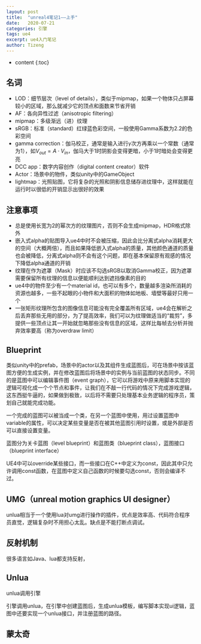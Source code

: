 ```yaml
---
layout: post
title:  "unreal4笔记1——上手"
date:   2020-07-21
categories: 引擎
tags: ue4
excerpt: ue4入门笔记
author: Tizeng
---
```


* content
{:toc}

<head>
    <script src="https://cdn.mathjax.org/mathjax/latest/MathJax.js?config=TeX-AMS-MML_HTMLorMML" type="text/javascript"></script>
    <script type="text/x-mathjax-config">
        MathJax.Hub.Config({
            tex2jax: {
            skipTags: ['script', 'noscript', 'style', 'textarea', 'pre'],
            inlineMath: [['$','$']]
            }
        });
    </script>
</head>

## 名词

* LOD：细节层次（level of details），类似于mipmap，如果一个物体只占屏幕较小的区域，那么就减少它的顶点和面数来节省开销
* AF：各向异性过滤（anisotropic filtering）
* mipmap：多级渐远（进）纹理
* sRGB：标准（standard）红绿蓝色彩空间，一般使用Gamma系数为2.2的色彩空间
* gamma correction：伽马校正，通常是输入进行$\gamma$次方再乘以一个常数（通常为1），如$V_{out}=A \cdot V_{in}$，伽马大于1时阴影会变得更暗，小于1时暗处会变得更亮
* DCC app：数字内容创作（digital content creator）软件
* Actor：场景中的物件，类似unity中的GameObject
* lightmap：光照贴图，它将复杂的光照和阴影信息储存进纹理中，这样就能在运行时以很低的开销显示出很好的效果

## 注意事项

* 总是使用长宽为2的幂次方的纹理图片，否则不会生成mipmap，HDR格式除外
* 嵌入式alpha的贴图导入ue4中时不会被压缩，因此会比分离式alpha消耗更大的空间（大概两倍），而且如果降低嵌入式alpha的质量，其他颜色通道的质量也会被降低，分离式alpha则不会有这个问题，即在基本保留原有观感的情况下降低alpha通道的开销
* 纹理在作为遮罩（Mask）时应该不勾选sRGB以取消Gamma校正，因为遮罩需要保留所有纹理的信息以便能顺利达到遮挡像素的目的
* ue4中的物件至少有一个material id，也可以有多个，数量越多渲染所消耗的资源也越多，一些不起眼的小物件和大面积的物体如地板、墙壁等最好只用一个
* 一张矩形纹理所包含的图像信息可能没有完全覆盖所有区域，ue4会在解析之后丢弃那些无用的部分，为了提高效率，我们可以为纹理做适当的“裁剪”，多提供一些顶点让其一开始就忽略那些没有信息的区域，这样比每帧去分析并抛弃效率要高（称为overdraw limit）

## Blueprint

类似unity中的prefab，场景中的actor以及其组件生成蓝图后，可在场景中按该蓝图方便的生成实例，并在修改蓝图后将场景中的实例与当前蓝图的状态同步。不同的是蓝图中可以编辑事件图（event graph），它可以将游戏中原来用脚本实现的逻辑可视化成一个个节点和事件，让我们在不敲一行代码的情况下完成游戏逻辑，这东西挺牛逼的，如果做到极致，以后将不需要只处理基本业务逻辑的程序员，策划自己就能完成功能。

一个完成的蓝图可以被当成一个类，在另一个蓝图中使用，用过设置蓝图中variable的属性，可以决定某些变量是否在被其他蓝图引用时设置，或是外部是否可以直接设置变量。

蓝图分为关卡蓝图（level blueprint）和蓝图类（blueprint class），蓝图接口（blueprint interface）

UE4中可以override某些接口，而一些接口在C++中定义为const，因此其中只允许调用const函数，在蓝图中定义自己函数的时候要勾选const，否则会编译不过。

## UMG（unreal motion graphics UI designer）

unlua相当于一个使用lua对umg进行操作的插件，优点是效率高、代码符合程序员直觉，逻辑复杂时不用担心太乱。缺点是不能打断点调试。

## 反射机制

很多语言如Java、lua都支持反射，

## Unlua

unlua调用引擎

引擎调用unlua，在引擎中创建蓝图后，生成unlua模板，编写脚本实现ui逻辑，蓝图中还要实现一个unlua接口，并注册蓝图的路径。

## 蒙太奇


